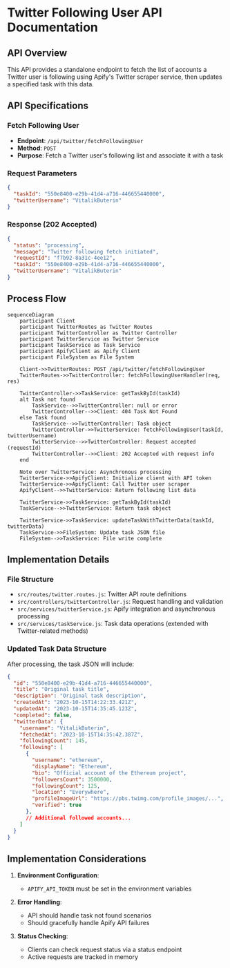 # Twitter Following User API Documentation

## API Overview

This API provides a standalone endpoint to fetch the list of accounts a Twitter user is following using Apify's Twitter scraper service, then updates a specified task with this data.

## API Specifications

### Fetch Following User
- **Endpoint**: `/api/twitter/fetchFollowingUser`
- **Method**: `POST`
- **Purpose**: Fetch a Twitter user's following list and associate it with a task

### Request Parameters

```json
{
  "taskId": "550e8400-e29b-41d4-a716-446655440000",
  "twitterUsername": "VitalikButerin"
}
```

### Response (202 Accepted)

```json
{
  "status": "processing",
  "message": "Twitter following fetch initiated",
  "requestId": "f7b92-8a31c-4ee12",
  "taskId": "550e8400-e29b-41d4-a716-446655440000",
  "twitterUsername": "VitalikButerin"
}
```

## Process Flow

```mermaid
sequenceDiagram
    participant Client
    participant TwitterRoutes as Twitter Routes
    participant TwitterController as Twitter Controller
    participant TwitterService as Twitter Service
    participant TaskService as Task Service
    participant ApifyClient as Apify Client
    participant FileSystem as File System

    Client->>TwitterRoutes: POST /api/twitter/fetchFollowingUser
    TwitterRoutes->>TwitterController: fetchFollowingUserHandler(req, res)
    
    TwitterController->>TaskService: getTaskById(taskId)
    alt Task not found
        TaskService-->>TwitterController: null or error
        TwitterController-->>Client: 404 Task Not Found
    else Task found
        TaskService-->>TwitterController: Task object
        TwitterController->>TwitterService: fetchFollowingUser(taskId, twitterUsername)
        TwitterService-->>TwitterController: Request accepted (requestId)
        TwitterController-->>Client: 202 Accepted with request info
    end
    
    Note over TwitterService: Asynchronous processing
    TwitterService->>ApifyClient: Initialize client with API token
    TwitterService->>ApifyClient: Call Twitter user scraper
    ApifyClient-->>TwitterService: Return following list data
    
    TwitterService->>TaskService: getTaskById(taskId)
    TaskService-->>TwitterService: Return task object
    
    TwitterService->>TaskService: updateTaskWithTwitterData(taskId, twitterData)
    TaskService->>FileSystem: Update task JSON file
    FileSystem-->>TaskService: File write complete
```

## Implementation Details

### File Structure
- `src/routes/twitter.routes.js`: Twitter API route definitions
- `src/controllers/twitterController.js`: Request handling and validation
- `src/services/twitterService.js`: Apify integration and asynchronous processing
- `src/services/taskService.js`: Task data operations (extended with Twitter-related methods)

### Updated Task Data Structure

After processing, the task JSON will include:

```json
{
  "id": "550e8400-e29b-41d4-a716-446655440000",
  "title": "Original task title",
  "description": "Original task description",
  "createdAt": "2023-10-15T14:22:33.421Z",
  "updatedAt": "2023-10-15T14:35:45.123Z",
  "completed": false,
  "twitterData": {
    "username": "VitalikButerin",
    "fetchedAt": "2023-10-15T14:35:42.387Z",
    "followingCount": 145,
    "following": [
      {
        "username": "ethereum",
        "displayName": "Ethereum",
        "bio": "Official account of the Ethereum project",
        "followersCount": 3500000,
        "followingCount": 125,
        "location": "Everywhere",
        "profileImageUrl": "https://pbs.twimg.com/profile_images/...",
        "verified": true
      },
      // Additional followed accounts...
    ]
  }
}
```

## Implementation Considerations

1. **Environment Configuration**:
   - `APIFY_API_TOKEN` must be set in the environment variables

2. **Error Handling**:
   - API should handle task not found scenarios
   - Should gracefully handle Apify API failures

3. **Status Checking**:
   - Clients can check request status via a status endpoint
   - Active requests are tracked in memory 
